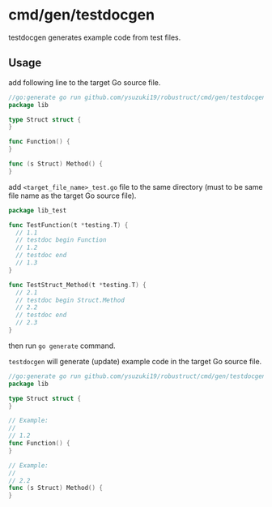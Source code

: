 # cmd/gen/testdocgen

testdocgen generates example code from test files.

## Usage

add following line to the target Go source file.

```go
//go:generate go run github.com/ysuzuki19/robustruct/cmd/gen/testdocgen -file=$GOFILE
package lib

type Struct struct {
}

func Function() {
}

func (s Struct) Method() {
}
```

add `<target_file_name>_test.go` file to the same directory (must to be same file name as the target Go source file).

```go
package lib_test

func TestFunction(t *testing.T) {
  // 1.1
  // testdoc begin Function
  // 1.2
  // testdoc end
  // 1.3
}

func TestStruct_Method(t *testing.T) {
  // 2.1
  // testdoc begin Struct.Method
  // 2.2
  // testdoc end
  // 2.3
}
```

then run `go generate` command.

`testdocgen` will generate (update) example code in the target Go source file.

```go
//go:generate go run github.com/ysuzuki19/robustruct/cmd/gen/testdocgen -file=$GOFILE
package lib

type Struct struct {
}

// Example:
//
// 1.2
func Function() {
}

// Example:
//
// 2.2
func (s Struct) Method() {
}
```
